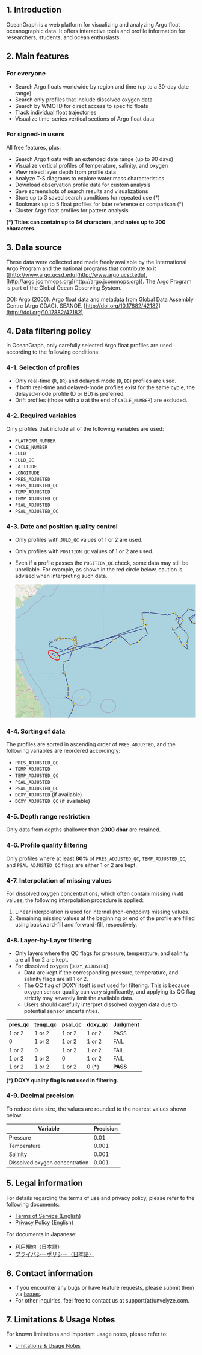 ## 1. Introduction

OceanGraph is a web platform for visualizing and analyzing Argo float oceanographic data. It offers interactive tools and profile information for researchers, students, and ocean enthusiasts.

## 2. Main features

### For everyone

- Search Argo floats worldwide by region and time (up to a 30-day date range)
- Search only profiles that include dissolved oxygen data
- Search by WMO ID for direct access to specific floats
- Track individual float trajectories
- Visualize time-series vertical sections of Argo float data

### For signed-in users

All free features, plus:

- Search Argo floats with an extended date range (up to 90 days)
- Visualize vertical profiles of temperature, salinity, and oxygen
- View mixed layer depth from profile data
- Analyze T-S diagrams to explore water mass characteristics
- Download observation profile data for custom analysis
- Save screenshots of search results and visualizations
- Store up to 3 saved search conditions for repeated use (*)
- Bookmark up to 5 float profiles for later reference or comparison (*)
- Cluster Argo float profiles for pattern analysis

**(*) Titles can contain up to 64 characters, and notes up to 200 characters.**

## 3. Data source

These data were collected and made freely available by the International Argo Program and the national programs that contribute to it ([http://www.argo.ucsd.edu](http://www.argo.ucsd.edu), [http://argo.jcommops.org](http://argo.jcommops.org)).
The Argo Program is part of the Global Ocean Observing System.

DOI: Argo (2000). Argo float data and metadata from Global Data Assembly Centre (Argo GDAC). SEANOE. [http://doi.org/10.17882/42182](http://doi.org/10.17882/42182)

## 4. Data filtering policy

In OceanGraph, only carefully selected Argo float profiles are used according to the following conditions:

### 4-1. Selection of profiles

- Only real-time (`R`, `BR`) and delayed-mode (`D`, `BD`) profiles are used.
- If both real-time and delayed-mode profiles exist for the same cycle, the delayed-mode profile (D or BD) is preferred.
- Drift profiles (those with a `D` at the end of `CYCLE_NUMBER`) are excluded.

### 4-2. Required variables

Only profiles that include all of the following variables are used:

- `PLATFORM_NUMBER`
- `CYCLE_NUMBER`
- `JULD`
- `JULD_QC`
- `LATITUDE`
- `LONGITUDE`
- `PRES_ADJUSTED`
- `PRES_ADJUSTED_QC`
- `TEMP_ADJUSTED`
- `TEMP_ADJUSTED_QC`
- `PSAL_ADJUSTED`
- `PSAL_ADJUSTED_QC`

### 4-3. Date and position quality control

- Only profiles with `JULD_QC` values of 1 or 2 are used.
- Only profiles with `POSITION_QC` values of 1 or 2 are used.
- Even if a profile passes the `POSITION_QC` check, some data may still be unreliable. For example, as shown in the red circle below, caution is advised when interpreting such data.

    ![Position QC Check](./imgs/position_qc.png)

### 4-4. Sorting of data

The profiles are sorted in ascending order of `PRES_ADJUSTED`, and the following variables are reordered accordingly:

- `PRES_ADJUSTED_QC`
- `TEMP_ADJUSTED`
- `TEMP_ADJUSTED_QC`
- `PSAL_ADJUSTED`
- `PSAL_ADJUSTED_QC`
- `DOXY_ADJUSTED` (if available)
- `DOXY_ADJUSTED_QC` (if available)

### 4-5. Depth range restriction

Only data from depths shallower than **2000 dbar** are retained.

### 4-6. Profile quality filtering

Only profiles where at least **80%** of `PRES_ADJUSTED_QC`, `TEMP_ADJUSTED_QC`, and `PSAL_ADJUSTED_QC` flags are either 1 or 2 are kept.

### 4-7. Interpolation of missing values

For dissolved oxygen concentrations, which often contain missing (`NaN`) values, the following interpolation procedure is applied:

1. Linear interpolation is used for internal (non-endpoint) missing values.
2. Remaining missing values at the beginning or end of the profile are filled using backward-fill and forward-fill, respectively.

### 4-8. Layer-by-Layer filtering

- Only layers where the QC flags for pressure, temperature, and salinity are all 1 or 2 are kept.
- For dissolved oxygen (`DOXY_ADJUSTED`):
  - Data are kept if the corresponding pressure, temperature, and salinity flags are all 1 or 2.
  - The QC flag of DOXY itself is not used for filtering. This is because oxygen sensor quality can vary significantly, and applying its QC flag strictly may severely limit the available data.
  - Users should carefully interpret dissolved oxygen data due to potential sensor uncertainties.

| pres_qc | temp_qc | psal_qc | doxy_qc | Judgment |
|---------|---------|---------|---------|----------|
| 1 or 2  | 1 or 2  | 1 or 2  | 1 or 2  | PASS     |
| 0       | 1 or 2  | 1 or 2  | 1 or 2  | FAIL     |
| 1 or 2  | 0       | 1 or 2  | 1 or 2  | FAIL     |
| 1 or 2  | 1 or 2  | 0       | 1 or 2  | FAIL     |
| 1 or 2  | 1 or 2  | 1 or 2  | 0 (*)   | **PASS** |

**(*) DOXY quality flag is not used in filtering.**

### 4-9. Decimal precision

To reduce data size, the values are rounded to the nearest values shown below:

| Variable                       | Precision |
|--------------------------------|-----------|
| Pressure                       | 0.01      |
| Temperature                    | 0.001     |
| Salinity                       | 0.001     |
| Dissolved oxygen concentration | 0.001     |

## 5. Legal information

For details regarding the terms of use and privacy policy, please refer to the following documents:

- [Terms of Service (English)](./docs/terms_of_use_en.md)
- [Privacy Policy (English)](./docs/privacy_policy_en.md)

For documents in Japanese:

- [利用規約（日本語）](./docs/terms_of_use_ja.md)
- [プライバシーポリシー（日本語）](./docs/privacy_policy_ja.md)

## 6. Contact information

- If you encounter any bugs or have feature requests, please submit them via [Issues](https://github.com/Lot4Fun/oceangraph-guide/issues).
- For other inquiries, feel free to contact us at support(at)unvelyze.com.

## 7. Limitations & Usage Notes

For known limitations and important usage notes, please refer to:

- [Limitations & Usage Notes](./docs/limitations.md)
